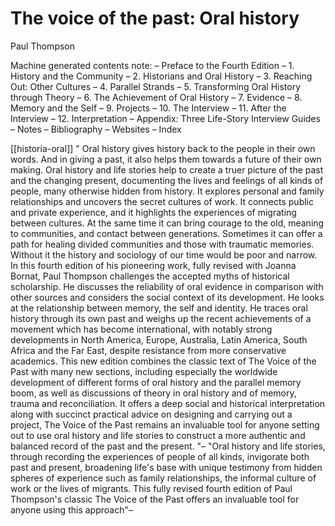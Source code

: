 # The voice of the past: Oral history
Paul Thompson


Machine generated contents note: – Preface to the Fourth Edition – 1. History and the Community – 2. Historians and Oral History – 3. Reaching Out: Other Cultures – 4. Parallel Strands – 5. Transforming Oral History through Theory – 6. The Achievement of Oral History – 7. Evidence – 8. Memory and the Self – 9. Projects – 10. The Interview – 11. After the Interview – 12. Interpretation – Appendix: Three Life-Story Interview Guides – Notes – Bibliography – Websites – Index

[[historia-oral]] " Oral history gives history back to the people in their own words. And in giving a past, it also helps them towards a future of their own making. Oral history and life stories help to create a truer picture of the past and the changing present, documenting the lives and feelings of all kinds of people, many otherwise hidden from history. It explores personal and family relationships and uncovers the secret cultures of work. It connects public and private experience, and it highlights the experiences of migrating between cultures. At the same time it can bring courage to the old, meaning to communities, and contact between generations. Sometimes it can offer a path for healing divided communities and those with traumatic memories. Without it the history and sociology of our time would be poor and narrow. In this fourth edition of his pioneering work, fully revised with Joanna Bornat, Paul Thompson challenges the accepted myths of historical scholarship. He discusses the reliability of oral evidence in comparison with other sources and considers the social context of its development. He looks at the relationship between memory, the self and identity. He traces oral history through its own past and weighs up the recent achievements of a movement which has become international, with notably strong developments in North America, Europe, Australia, Latin America, South Africa and the Far East, despite resistance from more conservative academics. This new edition combines the classic text of The Voice of the Past with many new sections, including especially the worldwide development of different forms of oral history and the parallel memory boom, as well as discussions of theory in oral history and of memory, trauma and reconciliation. It offers a deep social and historical interpretation along with succinct practical advice on designing and carrying out a project, The Voice of the Past remains an invaluable tool for anyone setting out to use oral history and life stories to construct a more authentic and balanced record of the past and the present. "– "Oral history and life stories, through recording the experiences of people of all kinds, invigorate both past and present, broadening life's base with unique testimony from hidden spheres of experience such as family relationships, the informal culture of work or the lives of migrants. This fully revised fourth edition of Paul Thompson's classic The Voice of the Past offers an invaluable tool for anyone using this approach"–


